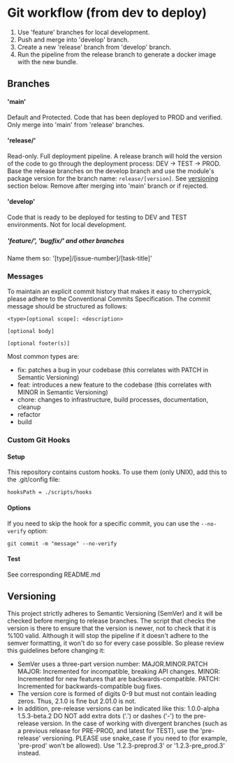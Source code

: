 # Git workflow (from dev to deploy)
1. Use 'feature' branches for local development.
2. Push and merge into 'develop' branch.
3. Create a new 'release' branch from 'develop' branch.
4. Run the pipeline from the release branch to generate a docker image with the new bundle.

## Branches
#### 'main'
Default and Protected.
Code that has been deployed to PROD and verified.
Only merge into 'main' from 'release' branches. 
#### 'release/'
Read-only. Full deployment pipeline.
A release branch will hold the version of the code to go through the deployment process: DEV -> TEST -> PROD.
Base the release branches on the develop branch and use the module's package version for the branch name: `release/[version]`.
See [versioning](#versioning) section below.
Remove after merging into 'main' branch or if rejected.
#### 'develop'
Code that is ready to be deployed for testing to DEV and TEST environments. Not for local development.
##### 'feature/', 'bugfix/' and other branches
Name them so: '[type]/[issue-number]/[task-title]'

### Messages
To maintain an explicit commit history that makes it easy to cherrypick, please adhere to  the Conventional Commits Specification. The commit message should be structured as follows:
```
<type>[optional scope]: <description>

[optional body]

[optional footer(s)]
```
Most common types are:
- fix: patches a bug in your codebase (this correlates with PATCH in Semantic Versioning)
- feat: introduces a new feature to the codebase (this correlates with MINOR in Semantic Versioning)
- chore: changes to infrastructure, build processes, documentation, cleanup
- refactor
- build

### Custom Git Hooks
#### Setup
This repository contains custom hooks. To use them (only UNIX), add this to the .git/config file:
```
hooksPath = ./scripts/hooks
```
#### Options
If you need to skip the hook for a specific commit, you can use the `--no-verify` option:
```
git commit -m "message" --no-verify
```
#### Test
See corresponding README.md

## Versioning
This project strictly adheres to Semantic Versioning (SemVer) and it will be checked before merging to release branches.
The script that checks the version is there to ensure that the version is newer, not to check that it is %100 valid. Although it will stop the pipeline if it doesn't adhere to the semver formatting, it won't do so for every case possible. So please review this guidelines before changing it:
- SemVer uses a three-part version number: MAJOR.MINOR.PATCH
MAJOR: Incremented for incompatible, breaking API changes.
MINOR: Incremented for new features that are backwards-compatible.
PATCH: Incremented for backwards-compatible bug fixes.
- The version core is formed of digits 0-9 but must not contain leading zeros. Thus, 2.1.0 is fine but 2.01.0 is not.
- In addition, pre-release versions can be indicated like this:
1.0.0-alpha
1.5.3-beta.2
DO NOT add extra dots ('.') or dashes ('-') to the pre-release version.
In the case of working with divergent branches (such as a previous release for PRE-PROD, and latest for TEST), use the 'pre-release' versioning. PLEASE use snake_case if you need to (for example, 'pre-prod' won't be allowed). Use '1.2.3-preprod.3' or '1.2.3-pre_prod.3' instead.

